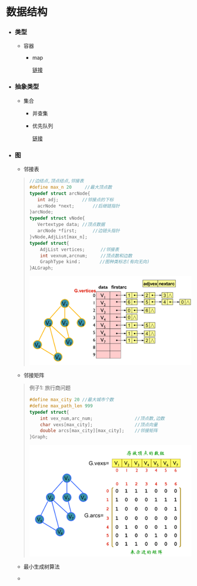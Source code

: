 # 数据结构

+ ### 类型

  + 容器

    + map

      [链接](https://github.com/blime4/MyNote/blob/master/map%E7%9A%84%E4%BD%BF%E7%94%A8.md)

+ ### 抽象类型

  + 集合

    + 并查集

      

    + 优先队列
    
      [链接](https://github.com/blime4/MyNote/blob/master/%E4%BC%98%E5%85%88%E9%98%9F%E5%88%97.md)

+ ### 图

  + 邻接表

  >```c++
  >//边结点,顶点结点,邻接表
  >#define max_n 20		//最大顶点数
  >typedef struct arcNode{
  >    int adj;			//邻接点的下标
  >    acrNode *next;		//后继链指针
  >}arcNode;
  >typedef struct vNode{
  >    Vertextype data;	//顶点数据
  >    arcNode *first;		//边链头指针
  >}vNode,AdjList[max_n];
  >typedef struct{
  >     AdjList vertices;      //邻接表
  >     int vexnum,arcnum;     //顶点数和边数
  >     GraphType kind；       //图种类标志(有向无向)
  >}ALGraph;
  >```
  >
  >![1](images/1.png)

  + 邻接矩阵

  > 例子1:	旅行商问题
  >
  > ```c++
  > #define max_city 20 //最大城市个数
  > #define max_path_len 999
  > typedef struct{
  >     int vex_num,arc_num;				//顶点数,边数
  >     char vexs[max_city];				//顶点向量
  >     double arcs[max_city][max_city];	//邻接矩阵
  > }Graph;
  > ```
  >
  > ![2](images/2.png)

  + 最小生成树算法

  > 

  + 